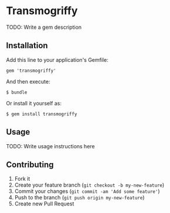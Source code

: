 # Transmogriffy

TODO: Write a gem description

## Installation

Add this line to your application's Gemfile:

    gem 'transmogriffy'

And then execute:

    $ bundle

Or install it yourself as:

    $ gem install transmogriffy

## Usage

TODO: Write usage instructions here

## Contributing

1. Fork it
2. Create your feature branch (`git checkout -b my-new-feature`)
3. Commit your changes (`git commit -am 'Add some feature'`)
4. Push to the branch (`git push origin my-new-feature`)
5. Create new Pull Request
